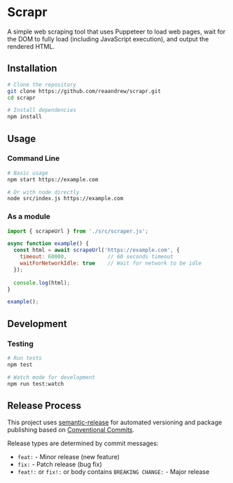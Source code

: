 # Scrapr

A simple web scraping tool that uses Puppeteer to load web pages, wait for the DOM to fully load (including JavaScript execution), and output the rendered HTML.

## Installation

```bash
# Clone the repository
git clone https://github.com/reaandrew/scrapr.git
cd scrapr

# Install dependencies
npm install
```

## Usage

### Command Line

```bash
# Basic usage
npm start https://example.com

# Or with node directly
node src/index.js https://example.com
```

### As a module

```javascript
import { scrapeUrl } from './src/scraper.js';

async function example() {
  const html = await scrapeUrl('https://example.com', {
    timeout: 60000,             // 60 seconds timeout
    waitForNetworkIdle: true    // Wait for network to be idle
  });
  
  console.log(html);
}

example();
```

## Development

### Testing

```bash
# Run tests
npm test

# Watch mode for development
npm run test:watch
```

## Release Process

This project uses [semantic-release](https://github.com/semantic-release/semantic-release) for automated versioning and package publishing based on [Conventional Commits](https://www.conventionalcommits.org/).

Release types are determined by commit messages:
- `feat:` - Minor release (new feature)
- `fix:` - Patch release (bug fix)
- `feat!:` or `fix!:` or body contains `BREAKING CHANGE:` - Major release